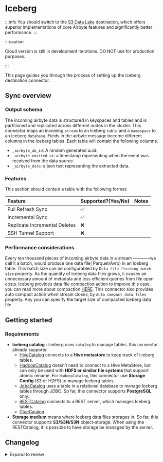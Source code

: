 # Iceberg

:::info
You should switch to the [S3 Data Lake](./s3-data-lake.md) destination, which offers
superior implementations of core Airbyte features and significantly better performance.
:::

<!-- env:cloud -->

:::caution

Cloud version is still in development iterations. DO NOT use for production purposes.

:::

<!-- /env:cloud -->

This page guides you through the process of setting up the Iceberg destination connector.

## Sync overview

### Output schema

The incoming airbyte data is structured in keyspaces and tables and is partitioned and replicated
across different nodes in the cluster. This connector maps an incoming `stream` to an Iceberg
`table` and a `namespace` to an Iceberg `database`. Fields in the airbyte message become different
columns in the Iceberg tables. Each table will contain the following columns.

- `_airbyte_ab_id`: A random generated uuid.
- `_airbyte_emitted_at`: a timestamp representing when the event was received from the data source.
- `_airbyte_data`: a json text representing the extracted data.

### Features

This section should contain a table with the following format:

| Feature                       | Supported?(Yes/No) | Notes |
| :---------------------------- | :----------------- | :---- |
| Full Refresh Sync             | ✅                 |       |
| Incremental Sync              | ✅                 |       |
| Replicate Incremental Deletes | ❌                 |       |
| SSH Tunnel Support            | ❌                 |       |

### Performance considerations

Every ten thousand pieces of incoming airbyte data in a stream ————we call it a batch, would produce
one data file( Parquet/Avro) in an Iceberg table. This batch size can be configurabled by
`Data file flushing batch size` property. As the quantity of Iceberg data files grows, it causes an
unnecessary amount of metadata and less efficient queries from file open costs. Iceberg provides
data file compaction action to improve this case, you can read more about compaction
[HERE](https://iceberg.apache.org/docs/latest/maintenance/#compact-data-files). This connector also
provides auto compact action when stream closes, by `Auto compact data files` property. Any you can
specify the target size of compacted Iceberg data file.

## Getting started

### Requirements

- **Iceberg catalog** : Iceberg uses `catalog` to manage tables. this connector already supports:
  - [HiveCatalog](https://iceberg.apache.org/docs/latest/hive/#global-hive-catalog) connects to a
    **Hive metastore** to keep track of Iceberg tables.
  - [HadoopCatalog](https://iceberg.apache.org/docs/latest/java-api-quickstart/#using-a-hadoop-catalog)
    doesn’t need to connect to a Hive MetaStore, but can only be used with **HDFS or similar file
    systems** that support atomic rename. For `HadoopCatalog`, this connector use **Storage Config**
    (S3 or HDFS) to manage Iceberg tables.
  - [JdbcCatalog](https://iceberg.apache.org/docs/latest/jdbc/) uses a table in a relational
    database to manage Iceberg tables through JDBC. So far, this connector supports **PostgreSQL**
    only.
  - [RESTCatalog](https://iceberg.apache.org/docs/latest/spark-configuration/#catalog-configuration)
    connects to a REST server, which manages Iceberg tables.
  - [GlueCatalog](https://iceberg.apache.org/docs/1.5.1/aws/#glue-catalog)
- **Storage medium** means where Iceberg data files storages in. So far, this connector supports
  **S3/S3N/S3N** object-storage. When using the RESTCatalog, it is possible to have storage be
  managed by the server.

## Changelog

<details>
  <summary>Expand to review</summary>

| Version | Date       | Pull Request                                              | Subject                                                        |
| 0.2.6 | 2025-03-24 | [56355](https://github.com/airbytehq/airbyte/pull/56355) | Upgrade to airbyte/java-connector-base:2.0.1 to be M4 compatible. |
|:--------|:-----------|:----------------------------------------------------------|:---------------------------------------------------------------|
| 0.2.5 | 2025-03-21 | [55908](https://github.com/airbytehq/airbyte/pull/55908) | Update docs to redirect users to destination-s3-data-lake |
| 0.2.4 | 2025-01-10 | [51492](https://github.com/airbytehq/airbyte/pull/51492) | Use a non root base image |
| 0.2.3 | 2024-12-17 | [49841](https://github.com/airbytehq/airbyte/pull/49841) | Use a base image: airbyte/java-connector-base:1.0.0 |
| 0.2.2 | 2024-09-23 | [45861](https://github.com/airbytehq/airbyte/pull/45861) | Keeping only S3 with Glue Catalog as config option |
| 0.2.1 | 2024-09-20 | [45711](https://github.com/airbytehq/airbyte/pull/45711) | Initial Cloud version for registry purpose [UNTESTED ON CLOUD] |
| 0.2.0 | 2024-09-20 | [45707](https://github.com/airbytehq/airbyte/pull/45707) | Add support for AWS Glue Catalog |
| 0.1.8 | 2024-09-16 | [45206](https://github.com/airbytehq/airbyte/pull/45206) | Fixing tests to work in airbyte-ci |
| 0.1.7 | 2024-05-17 | [38283](https://github.com/airbytehq/airbyte/pull/38283) | Bump Iceberg library to 1.5.2 and Spark to 3.5.1 |
| 0.1.6   | 2024-04-04 | [#36846](https://github.com/airbytehq/airbyte/pull/36846) | Remove duplicate S3 Region                                     |
| 0.1.5   | 2024-01-03 | [#33924](https://github.com/airbytehq/airbyte/pull/33924) | Add new ap-southeast-3 AWS region                              |
| 0.1.4   | 2023-07-20 | [28506](https://github.com/airbytehq/airbyte/pull/28506)  | Support server-managed storage config                          |
| 0.1.3   | 2023-07-12 | [28158](https://github.com/airbytehq/airbyte/pull/28158)  | Bump Iceberg library to 1.3.0 and add REST catalog support     |
| 0.1.2   | 2023-07-14 | [28345](https://github.com/airbytehq/airbyte/pull/28345)  | Trigger rebuild of image                                       |
| 0.1.1   | 2023-02-27 | [23201](https://github.com/airbytehq/airbyte/pull/23301)  | Bump Iceberg library to 1.1.0                                  |
| 0.1.0   | 2022-11-01 | [18836](https://github.com/airbytehq/airbyte/pull/18836)  | Initial Commit                                                 |

</details>
